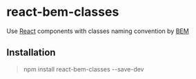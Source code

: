 # react-bem-classes

Use [React](https://facebook.github.io/react/) components with classes naming convention by [BEM](https://en.bem.info/)

## Installation

> npm install react-bem-classes --save-dev
